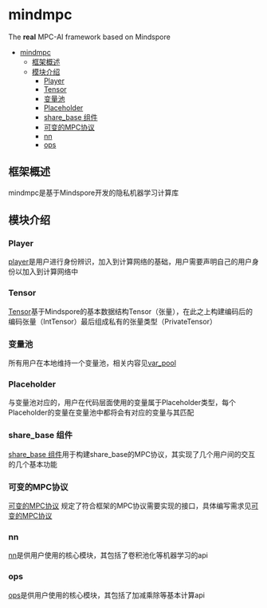 # mindmpc
The **real** MPC-AI framework based on Mindspore
- [mindmpc](#mindmpc)
  - [框架概述](#框架概述)
  - [模块介绍](#模块介绍)
    - [Player](#player)
    - [Tensor](#tensor)
    - [变量池](#变量池)
    - [Placeholder](#placeholder)
    - [share_base 组件](#share_base-组件)
    - [可变的MPC协议](#可变的mpc协议)
    - [nn](#nn)
    - [ops](#ops)

## 框架概述
mindmpc是基于Mindspore开发的隐私机器学习计算库

## 模块介绍
### Player
[player](./player/README.md)是用户进行身份辨识，加入到计算网络的基础，用户需要声明自己的用户身份以加入到计算网络中
### Tensor
[Tensor](./common/README.md#Tensor)基于Mindspore的基本数据结构Tensor（张量），在此之上构建编码后的编码张量（IntTensor）最后组成私有的张量类型（PrivateTensor）

### 变量池
所有用户在本地维持一个变量池，相关内容见[var_pool](./common/README.md#var_pool)
### Placeholder
与变量池对应的，用户在代码层面使用的变量属于Placeholder类型，每个Placeholder的变量在变量池中都将会有对应的变量与其匹配
### share_base 组件
[share_base 组件](./common/README.md#wrap_function)用于构建share_base的MPC协议，其实现了几个用户间的交互的几个基本功能
### 可变的MPC协议
[可变的MPC协议](./protocol/README.md) 规定了符合框架的MPC协议需要实现的接口，具体编写需求见[可变的MPC协议](./protocol/README.md)

### nn
[nn](./nn/README.md)是供用户使用的核心模块，其包括了卷积池化等机器学习的api
### ops
[ops](./ops/README.md)是供用户使用的核心模块，其包括了加减乘除等基本计算api
